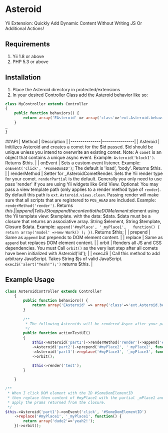 Asteroid
========

Yii Extension: Quickly Add Dynamic Content Without Writing JS Or Additional Actions!

## Requirements
1. Yii 1.8 or above
2. PHP 5.3 or above

## Installation
1. Place the Asteroid directory in protected/extensions
2. In your desired Controller Class add the Asteroid behavior like so:

```php
class MyController extends Controller
{
	public function behaviors() {
		return array('EAsteroid' => array('class'=>'ext.Asteroid.behaviors.EAsteroid'));
	}
…
}
```

##API
| Method  | Description  |
|---------------|----------------|
| Asteroid    |   Initilizes Asteroid and creates a comet for the $id passed. $id should be unique unless you intend to overwrite an existing comet. Note: A `comet` is an object that contains a unique async event. Example: `Asteroid('block1')`. Returns $this.  |
| onEvent    |   Sets a custom event listener. Example: `onEvent('click', '#someDomID')`; The default is 'load', 'body'. Returns $this. |
| renderMethod  | Setter for _AsteroidCometRender. Sets the Yii render type for your comet. `renderPartial` is the default. Generally you only need to use pass 'render' if you are using Yii widgets like Grid View. Optional: You may pass a view template path (only applies to a render method type of `render`). By default this path is `ext.Asteroid.views.clean`. Passing render will make sure that all scripts that are registered to `POS_HEAD` are included. Example: `renderMethod('render')`. Returns $this. |
| append  | Tells JS to append the content to the DOM element :$element using the Yii template view: $template. with the data: $data. $data must be a closure that returns an associative array. String $element, String $template, Closure $data. Example: `append('#myPlace', '_myPlace1',   function() { return array('model' =>new Work() ); })`. Returns $this; |
| prepend  | Same as `append` but prepends to DOM element content.  |
| replace  | Same as `append` but replaces DOM element content.  |
| orbit  | Renders all JS and CSS dependencies. You must Call `orbit()` as the very last step after all comets have been initialized with Asteroid('id');  |
| execJS  | Call this method to add arbitrary JavaScript. Takes String $js of valid JavaScript. `execJS('alert("Yeah!");')` returns $this.  |

## Example Usage
```php
class AsteroidController extends Controller
	{
		public function behaviors() {
			return array('EAsteroid' => array('class'=>'ext.Asteroid.behaviors.EAsteroid'));
		}
		
		/**
		 * The following Asteroids will be rendered Async after your page has loaded.
		 */
		public function actionTestUI()
		{
			$this->Asteroid('part1')->renderMethod('render')->append('#myPlace', '_myPlace1',   function() { return array('model' =>new Work() ); } )
			->Asteroid('part2')->prepend('#myPlace2', '_myPlace2', function() { return array('dude2'=>'yeah2!'); } )
			->Asteroid('part3')->replace('#myPlace3', '_myPlace3', function() { return array('dude3'=>'yeah3!'); } )
			->orbit();

			$this->render('test');
		}	
		
	}
```

```php
/** 
 * When I click DOM element with the ID #SomeDomElementID 
 * then replace then content of #myPlace1 with the partial _mPlace1 and 
 * apply the prams returned from the closure.
 */
$this->Asteroid('part1')->onEvent('click', '#SomeDomElementID')	
	->replace('#myPlace1', '_myPlace1', function() { 
		return array('dude2'=>'yeah2!'); 
	})->orbit();
```
					